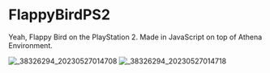 # FlappyBirdPS2
Yeah, Flappy Bird on the PlayStation 2. Made in JavaScript on top of Athena Environment.

![_38326294_20230527014708](https://github.com/DanielSant0s/FlappyBirdPS2/assets/47725160/19f78110-3194-4674-b630-0da4392dcc6d)
![_38326294_20230527014718](https://github.com/DanielSant0s/FlappyBirdPS2/assets/47725160/03942281-086f-41ae-b51a-455b6beb9d77)
